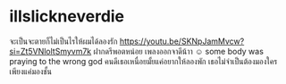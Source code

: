 # illslickneverdie
จะเป็นจะตายก็ไม่เป็นไรให้ผมได้ลองรัก
https://youtu.be/SKNpJamMvcw?si=Zt5VNloltSmyvm7k ฝากดรีพอตหน่อย
เพลงออกจาดีน้าา ☺️
some body was praying to the wrong god
คนดีเธอเหนื่อยมั้ยแค่อยากให้ลองพัก
เธอไม่จำเป็นต้องมองใครเพียงแค่มองชั้น
